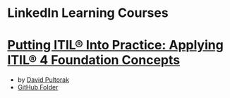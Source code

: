 # LinkedIn Learning Courses

# [Putting ITIL® Into Practice: Applying ITIL® 4 Foundation Concepts](https://www.linkedin.com/learning/putting-itil-into-practice-applying-itil-4-foundation-concepts/itil-4-in-the-real-world?autoplay=true)
+ by [David Pultorak](https://www.linkedin.com/in/davidpultorak)
+ [GitHub Folder](https://github.com/hallan6749/LinkedIn-Learning/tree/main/Putting%20ITIL%C2%AE%20Into%20Practice%20Applying%20ITIL%C2%AE%204%20Foundation%20Concepts)

